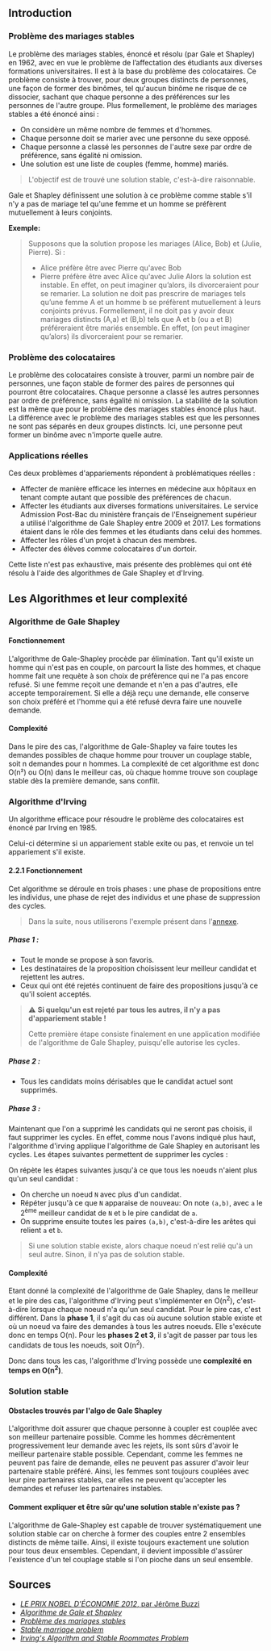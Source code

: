## Introduction

### Problème des mariages stables

Le problème des mariages stables, énoncé et résolu (par Gale et Shapley) en 1962, avec en vue le problème de l’affectation des étudiants aux diverses formations universitaires. Il est à la base du problème des colocataires.
Ce problème consiste à trouver, pour deux groupes distincts de personnes, une façon de former des binômes, tel qu'aucun binôme ne risque de ce dissocier, sachant que chaque personne a des préférences sur les personnes de l'autre groupe.
Plus formellement, le problème des mariages stables a été énoncé ainsi :

- On considère un même nombre de femmes et d'hommes.
- Chaque personne doit se marier avec une personne du sexe opposé.
- Chaque personne a classé les personnes de l'autre sexe par ordre de préférence, sans égalité ni omission.
- Une solution est une liste de couples (femme, homme) mariés.

> L'objectif est de trouvé une solution stable, c'est-à-dire raisonnable.

Gale et Shapley définissent une solution à ce problème comme stable s'il n'y a pas de mariage tel qu'une femme et un homme se préfèrent mutuellement à leurs conjoints.

**Exemple:**

> Supposons que la solution propose les mariages (Alice, Bob) et (Julie, Pierre). Si :
>
> - Alice préfère être avec Pierre qu'avec Bob
> - Pierre préfère être avec Alice qu'avec Julie
>   Alors la solution est instable. En effet, on peut imaginer qu’alors, ils divorceraient pour se remarier.
>   La solution ne doit pas prescrire de mariages tels qu’une femme A et un homme b se préfèrent mutuellement à leurs conjoints prévus. Formellement, il ne doit pas y avoir deux mariages distincts (A,a) et (B,b) tels que A et b (ou a et B) préféreraient être mariés ensemble. En effet, (on peut imaginer qu’alors) ils divorceraient pour se remarier.

### Problème des colocataires

Le problème des colocataires consiste à trouver, parmi un nombre pair de personnes, une façon stable de former des paires de personnes qui pourront être colocataires. Chaque personne a classé les autres personnes par ordre de préférence, sans égalité ni omission. La stabilité de la solution est la même que pour le problème des mariages stables énoncé plus haut.
La différence avec le problème des mariages stables est que les personnes ne sont pas séparés en deux groupes distincts. Ici, une personne peut former un binôme avec n'importe quelle autre.

### Applications réelles

Ces deux problèmes d'appariements répondent à problématiques réelles :

- Affecter de manière efficace les internes en médecine aux hôpitaux en tenant compte autant que possible des préférences de chacun.
- Affecter les étudiants aux diverses formations universitaires. Le service Admission Post-Bac du ministère français de l'Enseignement supérieur a utilisé l'algorithme de Gale Shapley entre 2009 et 2017. Les formations étaient dans le rôle des femmes et les étudiants dans celui des hommes.
- Affecter les rôles d'un projet à chacun des membres.
- Affecter des élèves comme colocataires d'un dortoir.

Cette liste n'est pas exhaustive, mais présente des problèmes qui ont été résolu à l'aide des algorithmes de Gale Shapley et d'Irving.

## Les Algorithmes et leur complexité

### Algorithme de Gale Shapley

#### Fonctionnement

L'algorithme de Gale-Shapley procède par élimination. Tant qu'il existe un homme qui n'est pas en couple, on parcourt la liste des hommes,
et chaque homme fait une requète à son choix de préfèrence qui ne l'a pas encore refusé. Si une femme reçoit une demande et n'en a pas d'autres, elle accepte temporairement.
Si elle a déjà reçu une demande, elle conserve son choix préféré et l'homme qui a été refusé devra faire une nouvelle demande.

#### Complexité

Dans le pire des cas, l'algorithme de Gale-Shapley va faire toutes les demandes possibles de chaque homme pour trouver un couplage stable, soit n demandes pour n hommes.
La complexité de cet algorithme est donc O(n²) ou O(n) dans le meilleur cas, où chaque homme trouve son couplage stable dès la première demande, sans conflit.

### Algorithme d'Irving

Un algorithme efficace pour résoudre le problème des colocataires est énoncé par Irving en 1985.

Celui-ci détermine si un appariement stable exite ou pas, et renvoie un tel appariement s'il existe.

#### 2.2.1 Fonctionnement

Cet algorithme se déroule en trois phases : une phase de propositions entre les individus, une phase de rejet des individus et une phase de suppression des cycles.

> Dans la suite, nous utiliserons l'exemple présent dans l'[annexe](https://docs.google.com/presentation/d/12gVfTqXWskSEo31JIrgMDtM8NyO91mQGmD2sAJUlm2U/edit#slide=id.g2a3e3583abe_0_53).

##### Phase 1 :

- Tout le monde se propose à son favoris.
- Les destinataires de la proposition choisissent leur meilleur candidat et rejettent les autres.
- Ceux qui ont été rejetés continuent de faire des propositions jusqu'à ce qu'il soient acceptés.

> :warning: **Si quelqu'un est rejeté par tous les autres, il n'y a pas d'appariement stable !**
>
> Cette première étape consiste finalement en une application modifiée de l'algorithme de Gale Shapley, puisqu'elle autorise les cycles.

##### Phase 2 :

- Tous les candidats moins dérisables que le candidat actuel sont supprimés.

##### Phase 3 :

Maintenant que l'on a supprimé les candidats qui ne seront pas choisis, il faut supprimer les cycles. En effet, comme nous l'avons indiqué plus haut, l'algorithme d'irving applique l'algorithme de Gale Shapley en autorisant les cycles. Les étapes suivantes permettent de supprimer les cycles :

On répète les étapes suivantes jusqu'à ce que tous les noeuds n'aient plus qu'un seul candidat :

- On cherche un noeud `N` avec plus d'un candidat.
- Répéter jusqu'à ce que `N` apparaise de nouveau:
  On note `(a,b)`, avec `a` le 2<sup>ème</sup> meilleur candidat de `N` et `b` le pire candidat de `a`.
- On supprime ensuite toutes les paires `(a,b)`, c'est-à-dire les arêtes qui relient `a` et `b`.

> Si une solution stable existe, alors chaque noeud n'est relié qu'à un seul autre. Sinon, il n'ya pas de solution stable.

#### Complexité

Etant donné la complexité de l'algorithme de Gale Shapley, dans le meilleur et le pire des cas, l'algorithme d'Irving peut s'implémenter en O(n<sup>2</sup>), c'est-à-dire lorsque chaque noeud n'a qu'un seul candidat. Pour le pire cas, c'est différent.
Dans la **phase 1**, il s'agit du cas où aucune solution stable existe et où un noeud va faire des demandes à tous les autres noeuds. Elle s'exécute donc en temps O(n).
Pour les **phases 2 et 3**, il s'agit de passer par tous les candidats de tous les noeuds, soit O(n<sup>2</sup>).

Donc dans tous les cas, l'algorithme d'Irving possède une **complexité en temps en O(n<sup>2</sup>)**.

### Solution stable

#### Obstacles trouvés par l'algo de Gale Shapley

L'algorithme doit assurer que chaque personne à coupler est couplée avec son meilleur partenaire possible. Comme les hommes décrèmentent progressivement 
leur demande avec les rejets, ils sont sûrs d'avoir le meilleur partenaire stable possible. Cependant, comme les femmes ne peuvent pas faire de demande, elles ne peuvent
pas assurer d'avoir leur partenaire stable préféré. Ainsi, les femmes sont toujours couplées avec leur pire partenaires stables, car elles ne peuvent qu'accepter les demandes 
et refuser les partenaires instables.

#### Comment expliquer et être sûr qu'une solution stable n'existe pas ?

L'algorithme de Gale-Shapley est capable de trouver systématiquement une solution stable car on cherche à former des couples entre 2 ensembles distincts de même taille.
Ainsi, il existe toujours exactement une solution pour tous deux ensembles. Cependant, il devient impossible d'assûrer l'existence d'un tel couplage stable si l'on
pioche dans un seul ensemble.

## Sources

- [_LE PRIX NOBEL D’ÉCONOMIE 2012_, par Jérôme Buzzi](https://images.math.cnrs.fr/Le-prix-Nobel-d-economie-2012.html?lang=fr#menu)
- [_Algorithme de Gale et Shapley_](https://fr.wikipedia.org/wiki/Algorithme_de_Gale_et_Shapley)
- [_Problème des mariages stables_](https://fr.wikipedia.org/wiki/Probl%C3%A8me_des_mariages_stables)
- [_Stable marriage problem_](https://en.wikipedia.org/wiki/Stable_marriage_problem)
- [_Irving's Algorithm and Stable Roommates Problem_](https://www.youtube.com/watch?app=desktop&v=5QLxAp8mRKo)

